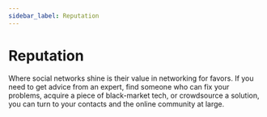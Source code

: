 ```yaml
---
sidebar_label: Reputation
---
```


# Reputation
Where social networks shine is their value in networking for favors.  If you need to get advice from an expert, find someone who can fix your problems, acquire a piece of black-market tech, or crowdsource a solution, you can turn to your contacts and the online community at large.